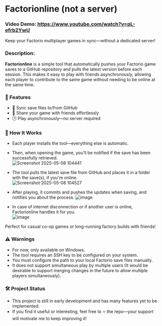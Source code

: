 # Factorionline (not a server)  
### Video Demo: https://www.youtube.com/watch?v=pL-efrb2YwU
Keep your Factorio multiplayer games in sync—without a dedicated server!

### Description:
**Factorionline** is a simple tool that automatically pushes your Factorio game saves to a GitHub repository and pulls the latest version before each session. This makes it easy to play with friends asynchronously, allowing each player to contribute to the same game without needing to be online at the same time.

### 🔧 Features  
- 📂 Sync save files to/from GitHub  
- 🤝 Share your game with friends effortlessly  
- 🕒 Play asynchronously—no server required  

### 🚀 How It Works  
- Each player installs the tool—everything else is automatic.  
- Then, when opening the game, you’ll be notified if the save has been successfully retrieved.  
  ![Screenshot 2025-05-08 104441](https://github.com/user-attachments/assets/8543eced-3d82-40e2-8f42-0981d5452bab)

- The tool pulls the latest save file from GitHub and places it in a folder with the save(s), if you're online.  
 ![Screenshot 2025-05-08 104527](https://github.com/user-attachments/assets/bf215426-63d8-42a2-9095-e33811e5b650)

- After playing, it commits and pushes the updates when saving, and notifies you about the process.
  ![image](https://github.com/user-attachments/assets/3057fea8-da00-4fb7-b663-40cef89da435)

- In case of internet disconnection or if another user is online, Factorionline handles it for you.  
![image](https://github.com/user-attachments/assets/3ee41cdd-71c5-49ae-b426-f83fede868ce)

Perfect for casual co-op games or long-running factory builds with friends!

### ⚠️ Warnings
- For now, only available on Windows.
- The tool requires an SSH key to be configured on your system.
- You must configure the path to your local Factorio save files manually.
- It does not support simultaneous play by multiple users (It would be desirable to support merging changes in the future to allow multiple players simultaneously).

### 🛠️ Project Status  
- This project is still in early development and has many features yet to be implemented.  
- If you find it useful or interesting, feel free to ⭐️ the repo—your support will motivate me to keep improving it!

